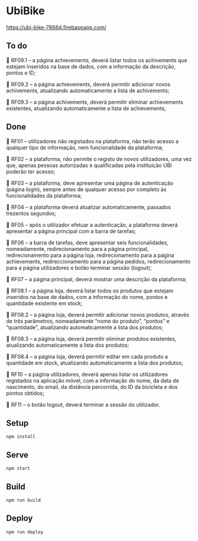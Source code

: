 # UbiBike

https://ubi-bike-7866d.firebaseapp.com/

## To do
 RF09.1 – a página achievements, deverá listar todos os achivements que estejam inseridos na base de dados, com a informação da descrição, pontos e ID;

 RF09.2 – a página achievements, deverá permitir adicionar novos achivements, atualizando automaticamente a lista de achivements;

 RF09.3 – a página achivements, deverá permitir eliminar achievements existentes, atualizando automaticamente a lista de achievements;

## Done
 RF01 – utilizadores não registados na plataforma, não terão acesso a qualquer tipo de informação, nem funcionalidade da plataforma;

 RF02 – a plataforma, não permite o registo de novos utilizadores, uma vez que, apenas pessoas autorizadas e qualificadas pela instituição UBI poderão ter acesso;

 RF03 – a plataforma, deve apresentar uma página de autenticação (página login), sempre antes de qualquer acesso por completo às funcionalidades da plataforma;

 RF04 – a plataforma deverá atualizar automaticamente, passados trezentos segundos;

 RF05 – após o utilizador efetuar a autenticação, a plataforma deverá apresentar a página principal com a barra de tarefas;

 RF06 – a barra de tarefas, deve apresentar seis funcionalidades, nomeadamente, redirecionamento para a página principal, redirecionamento para a página loja, redirecionamento para a página achievements, redireccionamento para a página pedidos, redirecionamento para a página utilizadores e botão terminar sessão (logout);

 RF07 – a página principal, deverá mostrar uma descrição da plataforma;

 RF08.1 – a página loja, deverá listar todos os produtos que estejam inseridos na base de dados, com a informação do nome, pontos e quantidade existente em stock;

 RF08.2 – a página loja, deverá permitir adicionar novos produtos, através de três parâmetros, nomeadamente “nome do produto”, “pontos” e “quantidade”, atualizando automaticamente a lista dos produtos;

 RF08.3 – a página loja, deverá permitir eliminar produtos existentes, atualizando automaticamente a lista dos produtos;

 RF08.4 – a página loja, deverá permitir editar em cada produto a quantidade em stock, atualizando automaticamente a lista dos produtos;

 RF10 – a página utilizadores, deverá apenas listar os utilizadores registados na aplicação móvel, com a informação do nome, da data de nascimento, do email, da distância percorrida, do ID da bicicleta e dos pontos obtidos;

 RF11 – o botão logout, deverá terminar a sessão do utilizador.


## Setup

`npm install`
## Serve

`npm start`
## Build

`npm run build`
## Deploy

`npm run deploy`
